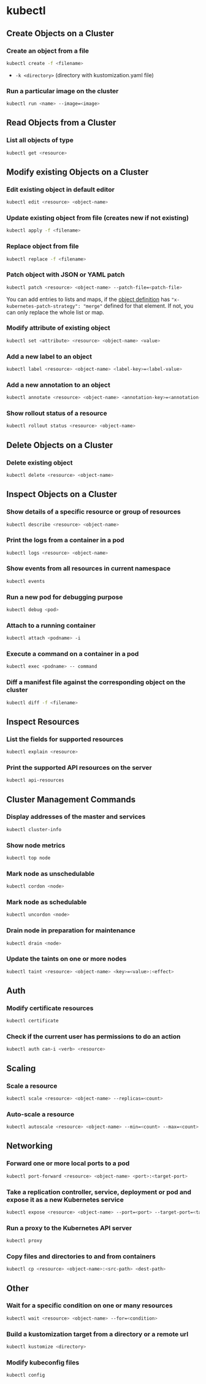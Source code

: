 # kubectl

## Create Objects on a Cluster
### Create an object from a file
```bash
kubectl create -f <filename>
```
* `-k <directory>`  (directory with kustomization.yaml file)
### Run a particular image on the cluster
```bash
kubectl run <name> --image=<image>
```

## Read Objects from a Cluster
### List all objects of type <resource>
```bash
kubectl get <resource>
```

## Modify existing Objects on a Cluster
### Edit existing object in default editor
```bash
kubectl edit <resource> <object-name>
```
### Update existing object from file (creates new if not existing)
```bash
kubectl apply -f <filename>
```
### Replace object from file
```bash
kubectl replace -f <filename>
```
### Patch object with JSON or YAML patch
```bash
kubectl patch <resource> <object-name> --patch-file=<patch-file>
```
You can add entries to lists and maps, if the [object definition](https://raw.githubusercontent.com/kubernetes/kubernetes/master/api/openapi-spec/swagger.json) has `"x-kubernetes-patch-strategy": "merge"` defined for that element. If not, you can only replace the whole list or map.
### Modify attribute of existing object
```bash
kubectl set <attribute> <resource> <object-name> <value>
```
### Add a new label to an object
```bash
kubectl label <resource> <object-name> <label-key>=<label-value>
```
### Add a new annotation to an object
```bash
kubectl annotate <resource> <object-name> <annotation-key>=<annotation-value>
```
### Show rollout status of a resource
```bash
kubectl rollout status <resource> <object-name>
```

## Delete Objects on a Cluster
### Delete existing object
```bash
kubectl delete <resource> <object-name>
```

## Inspect Objects on a Cluster
### Show details of a specific resource or group of resources
```bash
kubectl describe <resource> <object-name>
```
### Print the logs from a container in a pod
```bash
kubectl logs <resource> <object-name>
```
### Show events from all resources in current namespace
```bash
kubectl events
```
### Run a new pod for debugging purpose
```bash
kubectl debug <pod>
```
### Attach to a running container
```bash
kubectl attach <podname> -i
```
### Execute a command on a container in a pod
```bash
kubectl exec <podname> -- command
```
### Diff a manifest file against the corresponding object on the cluster
```bash
kubectl diff -f <filename>
```

## Inspect Resources
### List the fields for supported resources
```bash
kubectl explain <resource>
```
### Print the supported API resources on the server
```bash
kubectl api-resources
```

## Cluster Management Commands
### Display addresses of the master and services
```bash
kubectl cluster-info
```
### Show node metrics
```bash
kubectl top node 
```
### Mark node as unschedulable
```bash
kubectl cordon <node>
```
### Mark node as schedulable
```bash
kubectl uncordon <node>
```
### Drain node in preparation for maintenance
```bash
kubectl drain <node>
```
### Update the taints on one or more nodes
```bash
kubectl taint <resource> <object-name> <key>=<value>:<effect>
```

## Auth
### Modify certificate resources
```bash
kubectl certificate
```
### Check if the current user has permissions to do an action
```bash
kubectl auth can-i <verb> <resource>
```

## Scaling
### Scale a resource
```bash
kubectl scale <resource> <object-name> --replicas=<count>
```
### Auto-scale a resource
```bash
kubectl autoscale <resource> <object-name> --min=<count> --max=<count> --cpu-percent=<percent>
```

## Networking
###  Forward one or more local ports to a pod
```bash
kubectl port-forward <resource> <object-name> <port>:<target-port>
```
### Take a replication controller, service, deployment or pod and expose it as a new Kubernetes service
```bash
kubectl expose <resource> <object-name> --port=<port> --target-port=<target-port> --type=<service-type>
```
### Run a proxy to the Kubernetes API server
```bash
kubectl proxy
```
### Copy files and directories to and from containers
```bash
kubectl cp <resource> <object-name>:<src-path> <dest-path>
```

## Other
### Wait for a specific condition on one or many resources
```bash
kubectl wait <resource> <object-name> --for=<condition>
```
### Build a kustomization target from a directory or a remote url
```bash
kubectl kustomize <directory>
```
### Modify kubeconfig files
```bash
kubectl config 
```
